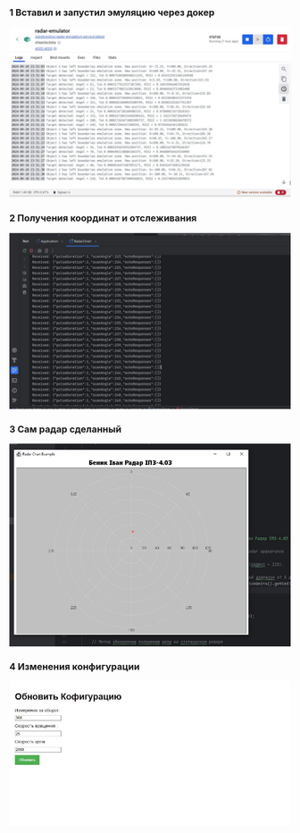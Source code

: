 ### 1 Вставил и запустил эмуляцию через докер
![Screenshot_3.jpg](Screenshots%2FScreenshot_3.jpg)

### 2 Получения координат и отслеживания
![1.jpg](Screenshots%2F1.jpg)


### 3 Сам радар сделанный
![Screenshot_1.jpg](Screenshots%2FScreenshot_1.jpg)



### 4 Изменения конфигурации
![Screenshot_2.jpg](Screenshots%2FScreenshot_2.jpg)


